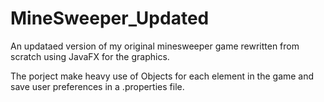 # MineSweeper_Updated

An updataed version of my original minesweeper game rewritten from scratch using JavaFX for the graphics.

The porject make heavy use of Objects for each element in the game and save user preferences in a .properties file.
